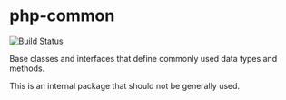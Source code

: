 # php-common

[![Build Status](https://travis-ci.org/mattacosta/php-common.svg?branch=master)](https://travis-ci.org/mattacosta/php-common)

Base classes and interfaces that define commonly used data types and methods.

This is an internal package that should not be generally used.
